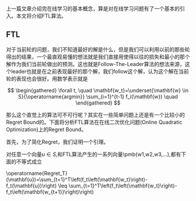 上一篇文章介绍完在线学习的基本概念，算是对在线学习问题有了一个基本的引入。本文将介绍FTL算法。

## FTL

对于当前轮的问题，我们不知道最好的解是什么，但是我们可以利用以前的那些轮得出的结果，一个最直观易懂的想法就是我们直接用使得以往的损失和最小的那个解作为我们当前轮做出的预测。这也就是Follow-The-Leader算法的想法来源，这个leader也就是在之前表现最好的那个解，我们follow这个解，认为这个解在当前轮的表现也会很好。用数学表示就是

$$ \begin{gathered} \forall t, \quad \mathbf{w_t}=\underset{\mathbf{w} \in S}{\operatorname{argmin}} \sum_{i=1}^{t-1} f_i(\mathbf{w}) \quad \end{gathered} $$

那么这个直觉上的算法可不可行呢？其实在一些简单问题上还是有一个比较小的Regret Bound的。下面将分析FTL算法在在线二次优化问题(Online Quadratic Optimization)上的Regret Bound。

首先，为了简化Regret，我们证明一个引理。

对任意一个向量$u∈S$,和FTL算法产生的一系列向量\pmb{w1,w2,w3,...},都有下面的不等式成立

\operatorname{Regret_T}(\mathbf{u})=\sum_{t=1}^T\left(f_t\left(\mathbf{w_t}\right)-f_t(\mathbf{u})\right) \leq \sum_{t=1}^T\left(f_t\left(\mathbf{w_t}\right)-f_t\left(\mathbf{w_{t+1}}\right)\right)
